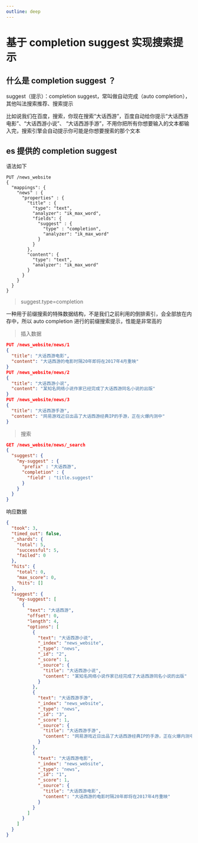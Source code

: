```yaml
---
outline: deep
---
```


# 基于 completion suggest 实现搜索提示

## 什么是 completion suggest ？

suggest（提示）：completion suggest，常叫做自动完成（auto completion），
其他叫法搜索推荐、搜索提示

比如说我们在百度，搜索，你现在搜索“大话西游”，百度自动给你提示“大话西游电影”、“大话西游小说”、 “大话西游手游”，不用你把所有你想要输入的文本都输入完，搜索引擎会自动提示你可能是你想要搜索的那个文本

## es 提供的 completion suggest

语法如下

```json{10-13}
PUT /news_website
{
  "mappings": {
    "news" : {
      "properties" : {
        "title" : {
          "type": "text",
          "analyzer": "ik_max_word",
          "fields": {
            "suggest" : {
              "type" : "completion",
              "analyzer": "ik_max_word"
            }
          }
        },
        "content": {
          "type": "text",
          "analyzer": "ik_max_word"
        }
      }
    }
  }
}
```

> suggest.type=completion

一种用于前缀搜索的特殊数据结构，不是我们之前利用的倒排索引，会全部放在内存中，所以 auto completion 进行的前缀搜索提示，性能是非常高的

> 插入数据

```json
PUT /news_website/news/1
{
  "title": "大话西游电影",
  "content": "大话西游的电影时隔20年即将在2017年4月重映"
}
PUT /news_website/news/2
{
  "title": "大话西游小说",
  "content": "某知名网络小说作家已经完成了大话西游同名小说的出版"
}
PUT /news_website/news/3
{
  "title": "大话西游手游",
  "content": "网易游戏近日出品了大话西游经典IP的手游，正在火爆内测中"
}
```

> 搜索

```json
GET /news_website/news/_search
{
  "suggest": {
    "my-suggest" : {
      "prefix" : "大话西游",
      "completion" : {
        "field" : "title.suggest"
      }
    }
  }
}
```

响应数据

```json
{
  "took": 3,
  "timed_out": false,
  "_shards": {
    "total": 5,
    "successful": 5,
    "failed": 0
  },
  "hits": {
    "total": 0,
    "max_score": 0,
    "hits": []
  },
  "suggest": {
    "my-suggest": [
      {
        "text": "大话西游",
        "offset": 0,
        "length": 4,
        "options": [
          {
            "text": "大话西游小说",
            "_index": "news_website",
            "_type": "news",
            "_id": "2",
            "_score": 1,
            "_source": {
              "title": "大话西游小说",
              "content": "某知名网络小说作家已经完成了大话西游同名小说的出版"
            }
          },
          {
            "text": "大话西游手游",
            "_index": "news_website",
            "_type": "news",
            "_id": "3",
            "_score": 1,
            "_source": {
              "title": "大话西游手游",
              "content": "网易游戏近日出品了大话西游经典IP的手游，正在火爆内测中"
            }
          },
          {
            "text": "大话西游电影",
            "_index": "news_website",
            "_type": "news",
            "_id": "1",
            "_score": 1,
            "_source": {
              "title": "大话西游电影",
              "content": "大话西游的电影时隔20年即将在2017年4月重映"
            }
          }
        ]
      }
    ]
  }
}
```
